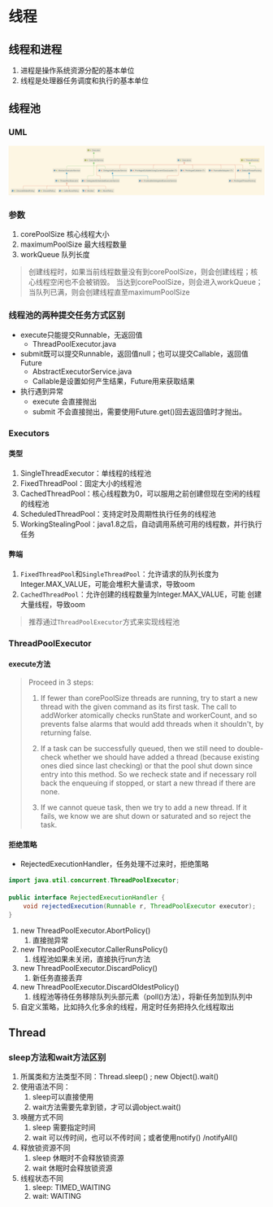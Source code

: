 # 线程

## 线程和进程
1. 进程是操作系统资源分配的基本单位
2. 线程是处理器任务调度和执行的基本单位

## 线程池

### UML
![java.util.concurrent.Executor](../_assets/Executor.png)

### 参数

1. corePoolSize 核心线程大小
2. maximumPoolSize 最大线程数量
3. workQueue 队列长度

> 创建线程时，如果当前线程数量没有到corePoolSize，则会创建线程；核心线程空闲也不会被销毁。
> 当达到corePoolSize，则会进入workQueue；
> 当队列已满，则会创建线程直至maximumPoolSize

### 线程池的两种提交任务方式区别
+ execute只能提交Runnable，无返回值
  + ThreadPoolExecutor.java
+ submit既可以提交Runnable，返回值null；也可以提交Callable，返回值Future
  + AbstractExecutorService.java
  + Callable是设置如何产生结果，Future用来获取结果
+ 执行遇到异常
  + execute 会直接抛出
  + submit 不会直接抛出，需要使用Future.get()回去返回值时才抛出。

### Executors

#### 类型

1. SingleThreadExecutor：单线程的线程池
2. FixedThreadPool：固定大小的线程池
3. CachedThreadPool：核心线程数为0，可以服用之前创建但现在空闲的线程的线程池
4. ScheduledThreadPool：支持定时及周期性执行任务的线程池
5. WorkingStealingPool：java1.8之后，自动调用系统可用的线程数，并行执行任务

#### 弊端

1. ``FixedThreadPool``和``SingleThreadPool``：允许请求的队列长度为Integer.MAX_VALUE，可能会堆积大量请求，导致oom
2. ``CachedThreadPool``：允许创建的线程数量为Integer.MAX_VALUE，可能 创建大量线程，导致oom

> 推荐通过``ThreadPoolExecutor``方式来实现线程池

### ThreadPoolExecutor

#### execute方法

>  Proceed in 3 steps:
>
>  1. If fewer than corePoolSize threads are running, try to
>  start a new thread with the given command as its first
>   task.  The call to addWorker atomically checks runState and
>   workerCount, and so prevents false alarms that would add
>   threads when it shouldn't, by returning false.
>
>  2. If a task can be successfully queued, then we still need
>  to double-check whether we should have added a thread
>   (because existing ones died since last checking) or that
>   the pool shut down since entry into this method. So we
>   recheck state and if necessary roll back the enqueuing if
>   stopped, or start a new thread if there are none.
>
>  3. If we cannot queue task, then we try to add a new
>  thread.  If it fails, we know we are shut down or saturated
>   and so reject the task.

#### 拒绝策略

+ RejectedExecutionHandler，任务处理不过来时，拒绝策略

```java
import java.util.concurrent.ThreadPoolExecutor;

public interface RejectedExecutionHandler {
    void rejectedExecution(Runnable r, ThreadPoolExecutor executor);
}
```

1. new ThreadPoolExecutor.AbortPolicy()
   1. 直接抛异常
2. new ThreadPoolExecutor.CallerRunsPolicy()
   1. 线程池如果未关闭，直接执行run方法
3. new ThreadPoolExecutor.DiscardPolicy()
   1. 新任务直接丢弃
4. new ThreadPoolExecutor.DiscardOldestPolicy()
   1. 线程池等待任务移除队列头部元素（poll()方法），将新任务加到队列中
5. 自定义策略，比如持久化多余的线程，用定时任务把持久化线程取出

## Thread

### sleep方法和wait方法区别
1. 所属类和方法类型不同：Thread.sleep() ; new Object().wait()
2. 使用语法不同：
   1. sleep可以直接使用
   2. wait方法需要先拿到锁，才可以调object.wait()
3. 唤醒方式不同
   1. sleep 需要指定时间
   2. wait 可以传时间，也可以不传时间；或者使用notify() /notifyAll()
4. 释放锁资源不同
   1. sleep 休眠时不会释放锁资源
   2. wait 休眠时会释放锁资源
5. 线程状态不同
   1. sleep: TIMED_WAITING
   2. wait: WAITING